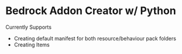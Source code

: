 # Bedrock Addon Creator w/ Python
Currently Supports
- Creating default manifest for both resource/behaviour pack folders
- Creating Items
